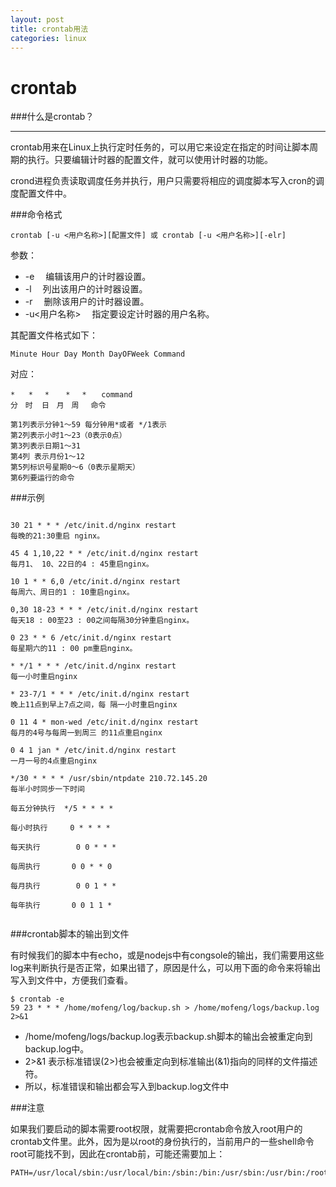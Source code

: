 ```yaml
---
layout: post
title: crontab用法
categories: linux
---
```


crontab
==========

###什么是crontab？

* * *

crontab用来在Linux上执行定时任务的，可以用它来设定在指定的时间让脚本周期的执行。只要编辑计时器的配置文件，就可以使用计时器的功能。


crond进程负责读取调度任务并执行，用户只需要将相应的调度脚本写入cron的调度配置文件中。 

###命令格式
```
crontab [-u <用户名称>][配置文件] 或 crontab [-u <用户名称>][-elr]

```
参数：

* -e 　编辑该用户的计时器设置。
* -l 　列出该用户的计时器设置。
* -r 　删除该用户的计时器设置。
* -u<用户名称> 　指定要设定计时器的用户名称。


其配置文件格式如下：

```
Minute Hour Day Month DayOFWeek Command
```

对应：

```
*   *　 *　  *　 *　　command
分　时  日　月　周　 命令

第1列表示分钟1～59 每分钟用*或者 */1表示
第2列表示小时1～23（0表示0点）
第3列表示日期1～31
第4列 表示月份1～12
第5列标识号星期0～6（0表示星期天）
第6列要运行的命令

```

###示例
```

30 21 * * * /etc/init.d/nginx restart
每晚的21:30重启 nginx。

45 4 1,10,22 * * /etc/init.d/nginx restart
每月1、 10、22日的4 : 45重启nginx。

10 1 * * 6,0 /etc/init.d/nginx restart
每周六、周日的1 : 10重启nginx。

0,30 18-23 * * * /etc/init.d/nginx restart
每天18 : 00至23 : 00之间每隔30分钟重启nginx。

0 23 * * 6 /etc/init.d/nginx restart
每星期六的11 : 00 pm重启nginx。

* */1 * * * /etc/init.d/nginx restart
每一小时重启nginx

* 23-7/1 * * * /etc/init.d/nginx restart
晚上11点到早上7点之间，每 隔一小时重启nginx

0 11 4 * mon-wed /etc/init.d/nginx restart
每月的4号与每周一到周三 的11点重启nginx

0 4 1 jan * /etc/init.d/nginx restart
一月一号的4点重启nginx

*/30 * * * * /usr/sbin/ntpdate 210.72.145.20
每半小时同步一下时间

每五分钟执行  */5 * * * *

每小时执行     0 * * * *

每天执行        0 0 * * *

每周执行       0 0 * * 0

每月执行        0 0 1 * *

每年执行       0 0 1 1 *


```

###crontab脚本的输出到文件

有时候我们的脚本中有echo，或是nodejs中有congsole的输出，我们需要用这些log来判断执行是否正常，如果出错了，原因是什么，可以用下面的命令来将输出写入到文件中，方便我们查看。

```
$ crontab -e
59 23 * * * /home/mofeng/log/backup.sh > /home/mofeng/logs/backup.log 2>&1

```
* /home/mofeng/logs/backup.log表示backup.sh脚本的输出会被重定向到backup.log中。
* 2>&1 表示标准错误(2>)也会被重定向到标准输出(&1)指向的同样的文件描述符。
* 所以，标准错误和输出都会写入到backup.log文件中


###注意

如果我们要启动的脚本需要root权限，就需要把crontab命令放入root用户的crontab文件里。此外，因为是以root的身份执行的，当前用户的一些shell命令root可能找不到，因此在crontab前，可能还需要加上：

```
PATH=/usr/local/sbin:/usr/local/bin:/sbin:/bin:/usr/sbin:/usr/bin:/root/bin
```
